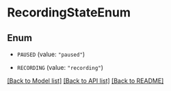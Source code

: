 # RecordingStateEnum

## Enum


* `PAUSED` (value: `"paused"`)

* `RECORDING` (value: `"recording"`)


[[Back to Model list]](../README.md#documentation-for-models) [[Back to API list]](../README.md#documentation-for-api-endpoints) [[Back to README]](../README.md)



